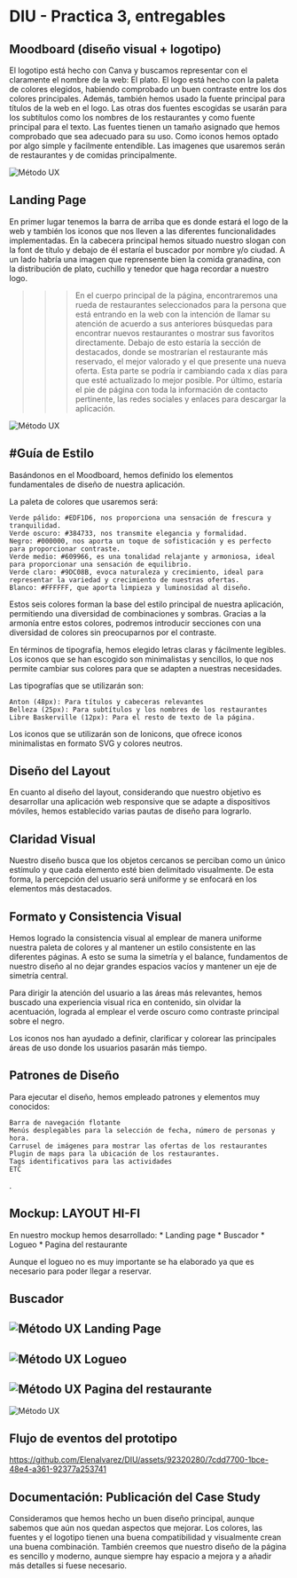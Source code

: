 # DIU - Practica 3, entregables

## Moodboard (diseño visual + logotipo)   

El logotipo está hecho con Canva y buscamos representar con el claramente el nombre de la web: El plato. El logo está hecho con la paleta de colores elegidos, habiendo comprobado un buen contraste entre los dos colores principales. Además, también hemos usado la fuente principal para títulos de la web en el logo. Las otras dos fuentes escogidas se usarán para los subtítulos como los nombres de los restaurantes y como fuente principal para el texto. Las fuentes tienen un tamaño asignado que hemos comprobado que sea adecuado para su uso. Como iconos hemos optado por algo simple y facilmente entendible. Las imagenes que usaremos serán de restaurantes y de comidas principalmente. 

![Método UX](../img/Moodboard-P3.png)

## Landing Page

En primer lugar tenemos la barra de arriba que es donde estará el logo de la web y también los iconos que nos lleven a las diferentes funcionalidades implementadas. En la cabecera principal hemos situado nuestro slogan con la font de título y debajo de él estaría el buscador por nombre y/o ciudad. A un lado habría una imagen que reprensente bien la comida granadina, con la distribución de plato, cuchillo y tenedor que haga recordar a nuestro logo. 
>>> En el cuerpo principal de la página, encontraremos una rueda de restaurantes seleccionados para la persona que está entrando en la web con la intención de llamar su atención de acuerdo a sus anteriores búsquedas para encontrar nuevos restaurantes o mostrar sus favoritos directamente. Debajo de esto estaría la sección de destacados, donde se mostrarían el restaurante más reservado, el mejor valorado y el que presente una nueva oferta. Esta parte se podría ir cambiando cada x días para que esté actualizado lo mejor posible. 
Por último, estaría el pie de página con toda la información de contacto pertinente, las redes sociales y enlaces para descargar la aplicación. 

![Método UX](../img/Landing_Page.png)

#Guía de Estilo
----------------
Basándonos en el Moodboard, hemos definido los elementos fundamentales de diseño de nuestra aplicación.

La paleta de colores que usaremos será:

    Verde pálido: #EDF1D6, nos proporciona una sensación de frescura y tranquilidad.
    Verde oscuro: #384733, nos transmite elegancia y formalidad.
    Negro: #000000, nos aporta un toque de sofisticación y es perfecto para proporcionar contraste.
    Verde medio: #609966, es una tonalidad relajante y armoniosa, ideal para proporcionar una sensación de equilibrio.
    Verde claro: #9DC08B, evoca naturaleza y crecimiento, ideal para representar la variedad y crecimiento de nuestras ofertas.
    Blanco: #FFFFFF, que aporta limpieza y luminosidad al diseño.

Estos seis colores forman la base del estilo principal de nuestra aplicación, permitiendo una diversidad de combinaciones y sombras. Gracias a la armonía entre estos colores, podremos introducir secciones con una diversidad de colores sin preocuparnos por el contraste.

En términos de tipografía, hemos elegido letras claras y fácilmente legibles. Los iconos que se han escogido son minimalistas y sencillos, lo que nos permite cambiar sus colores para que se adapten a nuestras necesidades.

Las tipografías que se utilizarán son:

    Anton (48px): Para títulos y cabeceras relevantes
    Belleza (25px): Para subtítulos y los nombres de los restaurantes
    Libre Baskerville (12px): Para el resto de texto de la página. 

Los iconos que se utilizarán son de Ionicons, que ofrece iconos minimalistas en formato SVG y colores neutros.

Diseño del Layout
--------------------
En cuanto al diseño del layout, considerando que nuestro objetivo es desarrollar una aplicación web responsive que se adapte a dispositivos móviles, hemos establecido varias pautas de diseño para lograrlo.

Claridad Visual
-------------------
Nuestro diseño busca que los objetos cercanos se perciban como un único estímulo y que cada elemento esté bien delimitado visualmente. De esta forma, la percepción del usuario será uniforme y se enfocará en los elementos más destacados.

Formato y Consistencia Visual
-----------------------------------
Hemos logrado la consistencia visual al emplear de manera uniforme nuestra paleta de colores y al mantener un estilo consistente en las diferentes páginas. A esto se suma la simetría y el balance, fundamentos de nuestro diseño al no dejar grandes espacios vacíos y mantener un eje de simetría central.

Para dirigir la atención del usuario a las áreas más relevantes, hemos buscado una experiencia visual rica en contenido, sin olvidar la acentuación, lograda al emplear el verde oscuro como contraste principal sobre el negro.

Los iconos nos han ayudado a definir, clarificar y colorear las principales áreas de uso donde los usuarios pasarán más tiempo.

Patrones de Diseño
----------------------
Para ejecutar el diseño, hemos empleado patrones y elementos muy conocidos:

    Barra de navegación flotante
    Menús desplegables para la selección de fecha, número de personas y hora.
    Carrusel de imágenes para mostrar las ofertas de los restaurantes
    Plugin de maps para la ubicación de los restaurantes.
    Tags identificativos para las actividades
    ETC

.


## Mockup: LAYOUT HI-FI

En nuestro mockup hemos desarrollado:
    * Landing page
    * Buscador
    * Logueo
    * Pagina del restaurante

Aunque el logueo no es muy importante se ha elaborado ya que es necesario para poder llegar a reservar.

Buscador
----------------------
![Método UX](../img/LAYOUT%20HI-FI/Buscador.png)
Landing Page
----------------------
![Método UX](../img/LAYOUT%20HI-FI/Landing%20Page.png)
Logueo
----------------------
![Método UX](../img/LAYOUT%20HI-FI/Logeo.png)
Pagina del restaurante
----------------------
![Método UX](../img/LAYOUT%20HI-FI/Pagina%20Restaurante.png)

Flujo de eventos del prototipo
----------------------


https://github.com/Elenalvarez/DIU/assets/92320280/7cdd7700-1bce-48e4-a361-92377a253741



## Documentación: Publicación del Case Study

Consideramos que hemos hecho un buen diseño principal, aunque sabemos que aún nos quedan aspectos que mejorar. Los colores, las fuentes y el logotipo tienen una buena compatibilidad y visualmente crean una buena combinación. También creemos que nuestro diseño de la página es sencillo y moderno, aunque siempre hay espacio a mejora y a añadir más detalles si fuese necesario. 
 
